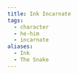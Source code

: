```yaml
---
title: Ink Incarnate
tags:
  - character
  - he-him
  - incarnate
aliases:
  - Ink
  - The Snake
---
```

